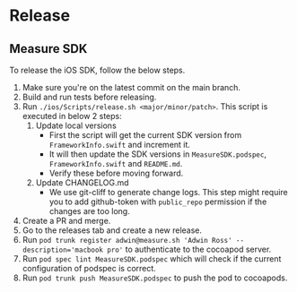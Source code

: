 # Release

## Measure SDK

To release the iOS SDK, follow the below steps.

1. Make sure you're on the latest commit on the main branch.
2. Build and run tests before releasing.
3. Run `./ios/Scripts/release.sh <major/minor/patch>`. This script is executed in below 2 steps:
   1. Update local versions
        - First the script will get the current SDK version from `FrameworkInfo.swift` and increment it.
        - It will then update the SDK versions in `MeasureSDK.podspec`, `FrameworkInfo.swift` and `README.md`.
        - Verify these before moving forward.
   2. Update CHANGELOG.md
        - We use git-cliff to generate change logs. This step might require you to add github-token with `public_repo` permission if the changes are too long.
4. Create a PR and merge.
5. Go to the releases tab and create a new release.
6. Run `pod trunk register adwin@measure.sh 'Adwin Ross' --description='macbook pro'` to authenticate to the cocoapod server.
7. Run `pod spec lint MeasureSDK.podspec` which will check if the current configuration of podspec is correct.
8. Run `pod trunk push MeasureSDK.podspec` to push the pod to cocoapods.